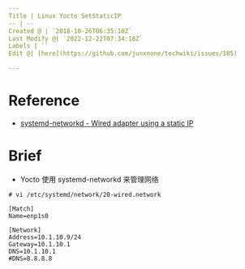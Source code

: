 ```yaml
---
Title | Linux Yocto SetStaticIP
-- | --
Created @ | `2018-10-26T06:35:10Z`
Last Modify @| `2022-12-22T07:34:18Z`
Labels | ``
Edit @| [here](https://github.com/junxnone/techwiki/issues/185)

---
```


# Reference
- [systemd-networkd  - Wired adapter using a static IP](https://wiki.archlinux.org/index.php/Systemd-networkd#Wired_adapter_using_a_static_IP)

# Brief
- Yocto 使用 systemd-networkd 来管理网络


```
# vi /etc/systemd/network/20-wired.network
```
```
[Match]
Name=enp1s0

[Network]
Address=10.1.10.9/24
Gateway=10.1.10.1
DNS=10.1.10.1
#DNS=8.8.8.8
```
